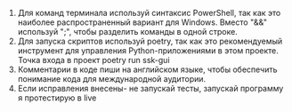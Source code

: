 1. Для команд терминала используй синтаксис PowerShell, так как это наиболее распространенный вариант для Windows. Вместо "&&" используй ";", чтобы разделить команды в одной строке.
2. Для запуска скриптов используй poetry, так как это рекомендуемый инструмент для управления Python-приложениями в этом проекте. Точка входа в проект poetry run ssk-gui
3. Комментарии в коде пиши на английском языке, чтобы обеспечить понимание кода для международной аудитории.
4. Если исправления внесены- не запускай тесты, запускай программу я протестирую в live